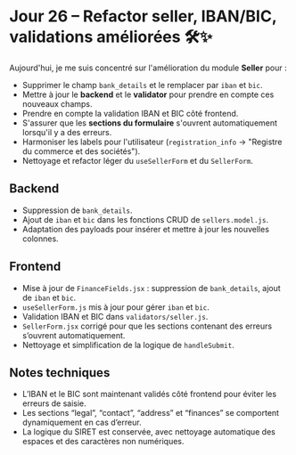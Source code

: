 # Jour 26 – Refactor seller, IBAN/BIC, validations améliorées 🛠️✨

Aujourd'hui, je me suis concentré sur l'amélioration du module **Seller** pour :

- Supprimer le champ `bank_details` et le remplacer par `iban` et `bic`.
- Mettre à jour le **backend** et le **validator** pour prendre en compte ces nouveaux champs.
- Prendre en compte la validation IBAN et BIC côté frontend.
- S'assurer que les **sections du formulaire** s'ouvrent automatiquement lorsqu'il y a des erreurs.
- Harmoniser les labels pour l'utilisateur (`registration_info` → "Registre du commerce et des sociétés").
- Nettoyage et refactor léger du `useSellerForm` et du `SellerForm`.

## Backend

- Suppression de `bank_details`.
- Ajout de `iban` et `bic` dans les fonctions CRUD de `sellers.model.js`.
- Adaptation des payloads pour insérer et mettre à jour les nouvelles colonnes.

## Frontend

- Mise à jour de `FinanceFields.jsx` : suppression de `bank_details`, ajout de `iban` et `bic`.
- `useSellerForm.js` mis à jour pour gérer `iban` et `bic`.
- Validation IBAN et BIC dans `validators/seller.js`.
- `SellerForm.jsx` corrigé pour que les sections contenant des erreurs s’ouvrent automatiquement.
- Nettoyage et simplification de la logique de `handleSubmit`.

## Notes techniques

- L’IBAN et le BIC sont maintenant validés côté frontend pour éviter les erreurs de saisie.
- Les sections “legal”, “contact”, “address” et “finances” se comportent dynamiquement en cas d’erreur.
- La logique du SIRET est conservée, avec nettoyage automatique des espaces et des caractères non numériques.


